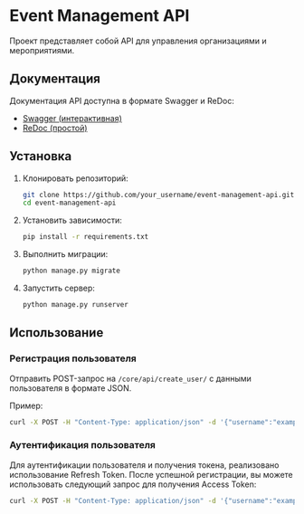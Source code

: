 # Event Management API

Проект представляет собой API для управления организациями и мероприятиями.

## Документация

Документация API доступна в формате Swagger и ReDoc:

- [Swagger (интерактивная)](http://localhost:8000/core/swagger/)
- [ReDoc (простой)](http://localhost:8000/core/redoc/)


## Установка

1. Клонировать репозиторий:

    ```bash
    git clone https://github.com/your_username/event-management-api.git
    cd event-management-api
    ```

2. Установить зависимости:

    ```bash
    pip install -r requirements.txt
    ```

3. Выполнить миграции:

    ```bash
    python manage.py migrate
    ```

4. Запустить сервер:

    ```bash
    python manage.py runserver
    ```

## Использование

### Регистрация пользователя

Отправить POST-запрос на `/core/api/create_user/` с данными пользователя в формате JSON.

Пример:

```bash
curl -X POST -H "Content-Type: application/json" -d '{"username":"example_user","email":"user@example.com","phone_number":"1234567890","password":"secure_password"}' http://localhost:8000/core/api/create_user/
```

### Аутентификация пользователя

Для аутентификации пользователя и получения токена, реализовано использование Refresh Token. После успешной регистрации, вы можете использовать следующий запрос для получения Access Token:

```bash
curl -X POST -H "Content-Type: application/json" -d '{"username":"example_user","password":"secure_password"}' http://localhost:8000/token/refresh/
```

